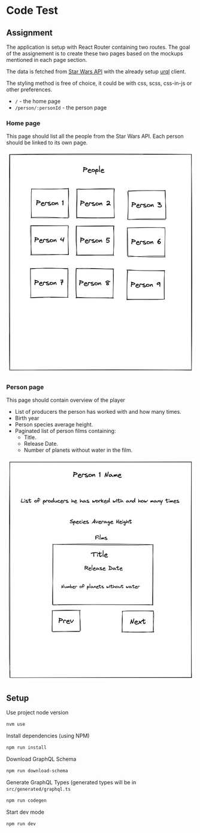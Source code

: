 # Code Test

## Assignment

The application is setup with React Router containing two routes. The goal of
the assignement is to create these two pages based on the mockups mentioned in
each page section.

The data is fetched from
[Star Wars API](https://studio.apollographql.com/public/star-wars-swapi/home?variant=current)
with the already setup [urql](https://formidable.com/open-source/urql/) client.

The styling method is free of choice, it could be with css, scss, css-in-js or
other preferences.

- `/` - the home page
- `/person/:personId` - the person page

### Home page

This page should list all the people from the Star Wars API. Each person should
be linked to its own page.

![home](./docs/home.png)

### Person page

This page should contain overview of the player

- List of producers the person has worked with and how many times.
- Birth year
- Person species average height.
- Paginated list of person films containing:
  - Title.
  - Release Date.
  - Number of planets without water in the film.

![person](./docs/person.png)

## Setup

Use project node version

```bash
nvm use
```

Install dependencies (using NPM)

```bash
npm run install
```

Download GraphQL Schema

```bash
npm run download-schema
```

Generate GraphQL Types (generated types will be in `src/generated/graphql.ts`

```bash
npm run codegen
```

Start dev mode

```bash
npm run dev
```
